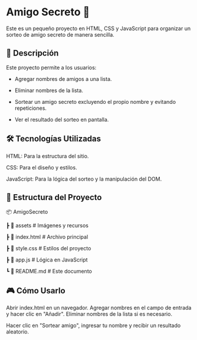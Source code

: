 <H1> Amigo Secreto 🎁</H1>

Este es un pequeño proyecto en HTML, CSS y JavaScript para organizar un sorteo de amigo secreto de manera sencilla.

<h2>🚀 Descripción </h2>

Este proyecto permite a los usuarios:

- Agregar nombres de amigos a una lista.

- Eliminar nombres de la lista.

- Sortear un amigo secreto excluyendo el propio nombre y evitando repeticiones.

- Ver el resultado del sorteo en pantalla.

<h2>🛠️ Tecnologías Utilizadas</h2>

HTML: Para la estructura del sitio.

CSS: Para el diseño y estilos.

JavaScript: Para la lógica del sorteo y la manipulación del DOM.

<h2>📂 Estructura del Proyecto</h2>

📦 AmigoSecreto
<p>┣ 📂 assets       # Imágenes y recursos</p> 
<p>┣ 📜 index.html   # Archivo principal</p>
<p>┣ 📜 style.css    # Estilos del proyecto</p>
<p>┣ 📜 app.js       # Lógica en JavaScript</p>
<p>┗ 📜 README.md    # Este documento</p>
<h2>🎮 Cómo Usarlo</h2>

Abrir index.html en un navegador.
Agregar nombres en el campo de entrada y hacer clic en "Añadir".
Eliminar nombres de la lista si es necesario.

Hacer clic en "Sortear amigo", ingresar tu nombre y recibir un resultado aleatorio.
